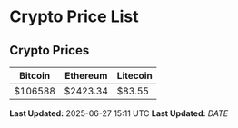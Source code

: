 # Crypto Price List

## Crypto Prices
| Bitcoin | Ethereum | Litecoin |
| ------- | -------- | -------- |
| $106588 | $2423.34 | $83.55 |
**Last Updated:** 2025-06-27 15:11 UTC
**Last Updated:** $DATE$
